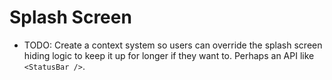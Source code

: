 # Splash Screen

- TODO: Create a context system so users can override the splash screen hiding logic to keep it up for longer if they want to. Perhaps an API like `<StatusBar />`.
